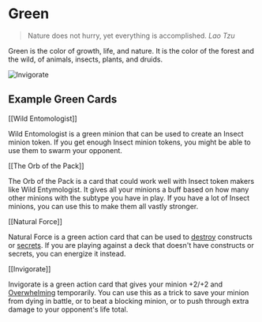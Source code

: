 # Green

> Nature does not hurry, yet everything is accomplished.
> <cite>Lao Tzu</cite>

Green is the color of growth, life, and nature. It is the color of the forest and the wild, of animals, insects, plants, and druids.

![Invigorate](https://s3.amazonaws.com/assets1.orbsccg.com/prod/cards/art/91X.jpg)

## Example Green Cards

[[Wild Entomologist]]

Wild Entomologist is a green minion that can be used to create an Insect minion token. If you get enough Insect minion tokens, you might be able to use them to swarm your opponent.

[[The Orb of the Pack]]

The Orb of the Pack is a card that could work well with Insect token makers like Wild Entymologist. It gives all your minions a buff based on how many other minions with the subtype you have in play. If you have a lot of Insect minions, you can use this to make them all vastly stronger.

[[Natural Force]]

Natural Force is a green action card that can be used to [destroy](../rules/glossary.md#destroy) constructs or [secrets](../rules/secrets.md). If you are playing against a deck that doesn't have constructs or secrets, you can energize it instead.

[[Invigorate]]

Invigorate is a green action card that gives your minion +2/+2 and [Overwhelming](../rules/glossary.md#overwhelming) temporarily. You can use this as a trick to save your minion from dying in battle, or to beat a blocking minion, or to push through extra damage to your opponent's life total.
